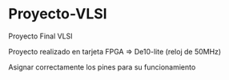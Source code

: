 # Proyecto-VLSI
Proyecto Final VLSI

Proyecto realizado en tarjeta FPGA => De10-lite (reloj de 50MHz)

Asignar correctamente los pines para su funcionamiento
